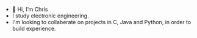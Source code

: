 - 👋 Hi, I’m Chris
- I study electronic engineering.
- I'm looking to collaberate on projects in C, Java and Python, in order to build experience.
